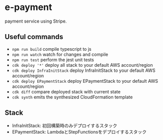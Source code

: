 # e-payment

payment service using Stripe.

## Useful commands

* `npm run build`   compile typescript to js
* `npm run watch`   watch for changes and compile
* `npm run test`    perform the jest unit tests
* `cdk deploy '*'`      deploy all stack to your default AWS account/region
* `cdk deploy InfraInitStack`      deploy InfraInitStack to your default AWS account/region
* `cdk deploy EPaymentStack`      deploy EPaymentStack to your default AWS account/region
* `cdk diff`        compare deployed stack with current state
* `cdk synth`       emits the synthesized CloudFormation template

## Stack

* InfraInitStack: 初回構築時のみデプロイするスタック
* EPaymentStack: LambdaとStepFunctionsをデプロイするスタック
